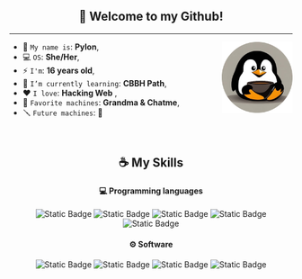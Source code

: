 
<h2 align="center">👋 Welcome to my Github!</h2>

<hr/>

<img align='right' src='images/avatar.png' width='25%'>  



* 🐧 `My name is`: **Pylon**,
* 💻 `OS`: **She/Her**,
* ⚡ `I'm`: **16 years old**,
* 🔖 `I’m currently learning`: **CBBH Path**,
* ❤️ `I love`: **Hacking Web**  ,
* 📌 `Favorite machines`: **Grandma & Chatme**,
* 🪛 `Future machines`: **🤫**

<br/>

<h2 align="center">☕ My Skills</h2>

<h4 align="center">💻 Programming languages</h4>

<p align="center">
<img alt="Static Badge" src="https://img.shields.io/badge/Bash-Bash?logo=gnubash&logoColor=white&color=black">
<img alt="Static Badge" src="https://img.shields.io/badge/HTML-HTML?logo=html5&logoColor=white&color=%23E34F26">
<img alt="Static Badge" src="https://img.shields.io/badge/Markdown-Markdown?logo=markdown&logoColor=white&color=black">
<img alt="Static Badge" src="https://img.shields.io/badge/CSS-CSS?logo=css3&logoColor=white&color=%231572B6">
<img alt="Static Badge" src="https://img.shields.io/badge/PHP-PHP?logo=php&logoColor=white&color=%23777BB4">
</p>

<h4 align="center">⚙ Software</h4>

<p align="center">
<img alt="Static Badge" src="https://img.shields.io/badge/MySQL-MySQL?logo=mysql&logoColor=white&color=%234479A1">
<img alt="Static Badge" src="https://img.shields.io/badge/Apache-Apache?logo=apache&logoColor=white&color=%23D22128">
<img alt="Static Badge" src="https://img.shields.io/badge/Nginx-Nginx?logo=nginx&logoColor=white&color=%23009639">
<img alt="Static Badge" src="https://img.shields.io/badge/Ubuntu-Ubuntu?logo=ubuntu&logoColor=white&color=%23E95420">
